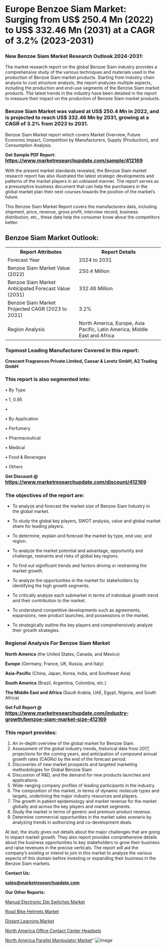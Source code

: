# Europe Benzoe Siam Market: Surging from US$ 250.4 Mn (2022) to US$ 332.46 Mn (2031) at a CAGR of 3.2% (2023-2031)

<strong><h3>New Benzoe Siam Market Research Outlook 2024-2031:</h3></strong>

The market research report on the global Benzoe Siam industry provides a comprehensive study of the various techniques and materials used in the production of Benzoe Siam market products. Starting from industry chain analysis to cost structure analysis, the report analyzes multiple aspects, including the production and end-use segments of the Benzoe Siam market products. The latest trends in the industry have been detailed in the report to measure their impact on the production of Benzoe Siam market products.

<strong><h3>Benzoe Siam Market was valued at US$ 250.4 Mn in 2022, and is projected to reach US$ 332.46 Mn by 2031, growing at a CAGR of 3.2% from 2023 to 2031.</h3></strong>

Benzoe Siam Market report which covers Market Overview, Future Economic Impact, Competition by Manufacturers, Supply (Production), and Consumption Analysis.

<strong>Get Sample PDF Report: <a href=https://www.marketresearchupdate.com/sample/412169><font size=3 color=#0000ff>https://www.marketresearchupdate.com/sample/412169</font></a></strong>

With the present market standards revealed, the Benzoe Siam market research report has also illustrated the latest strategic developments and patterns of the market players in an unbiased manner. The report serves as a presumptive business document that can help the purchasers in the global market plan their next courses towards the position of the market’s future.

This Benzoe Siam Market Report covers the manufacturers data, including shipment, price, revenue, gross profit, interview record, business distribution, etc., these data help the consumer know about the competitors better.

<html>
<body>

<h2>Benzoe Siam Market Outlook:</h2>

<table>
  <tr>
    <th>Report Attributes</th>
    <th>Report Details</th>
  </tr>
  <tr>
    <td>Forecast Year</td>
    <td>2024 to 2031</td>
  </tr>
  <tr>
    <td>Benzoe Siam Market Value (2022)</td>
    <td>250.4 Million</td>
  </tr>
  <tr>
    <td>Benzoe Siam Market Anticipated Forecast Value (2031)</td>
    <td>332.46 Million</td>
  </tr>
  <tr>
    <td>Benzoe Siam Market Projected CAGR (2023 to 2031)</td>
    <td>3.2%</td>
  </tr>
  <tr>
    <td>Region Analysis</td>
    <td>North America, Europe, Asia Pacific, Latin America, Middle East and Africa</td>
  </tr>
</table>

</body>
</html>

<strong><h3>Topmost Leading Manufacturer Covered in this report:</h3></strong>

<strong>Crescent Fragrances Private Limited, Caesar & Loretz GmbH, A2 Trading GmbH</strong>

<strong><h3>This report is also segmented into:</h3></strong>

• By Type

• 1, 0.95

• 

• By Application 

• Perfumery

• Pharmaceutical

• Medical

• Food & Beverages

• Others

<strong>Get Discount @ <a href=https://www.marketresearchupdate.com/discount/412169><font size=3 color=#0000ff>https://www.marketresearchupdate.com/discount/412169</font></a></strong>

<strong><h3>The objectives of the report are:</h3></strong>

- To analyze and forecast the market size of Benzoe Siam Industry in the global market.

- To study the global key players, SWOT analysis, value and global market share for leading players.

- To determine, explain and forecast the market by type, end use, and region.

- To analyze the market potential and advantage, opportunity and challenge, restraints and risks of global key regions.

- To find out significant trends and factors driving or restraining the market growth.

- To analyze the opportunities in the market for stakeholders by identifying the high growth segments.

- To critically analyze each submarket in terms of individual growth trend and their contribution to the market.

- To understand competitive developments such as agreements, expansions, new product launches, and possessions in the market.

- To strategically outline the key players and comprehensively analyze their growth strategies.

<strong><h3>Regional Analysis For Benzoe Siam Market</h3></strong>

<strong>North America</strong> (the United States, Canada, and Mexico)

<strong>Europe</strong> (Germany, France, UK, Russia, and Italy)

<strong>Asia-Pacific</strong> (China, Japan, Korea, India, and Southeast Asia)

<strong>South America</strong> (Brazil, Argentina, Colombia, etc.)

<strong>The Middle East and Africa</strong> (Saudi Arabia, UAE, Egypt, Nigeria, and South Africa)

<strong>Get Full Report @ <a href=https://www.marketresearchupdate.com/industry-growth/benzoe-siam-market-size-412169><font size=3 color=#0000ff>https://www.marketresearchupdate.com/industry-growth/benzoe-siam-market-size-412169</font></a></strong>

<strong><h3>This report provides:</h3></strong>
<ol>
  <li>An in-depth overview of the global market for Benzoe Siam.</li>
  <li>Assessment of the global industry trends, historical data from 2017, projections for the coming years, and anticipation of compound annual growth rates (CAGRs) by the end of the forecast period.</li>
  <li>Discoveries of new market prospects and targeted marketing methodologies for Global Benzoe Siam</li>
  <li>Discussion of R&amp;D, and the demand for new products launches and applications.</li>
  <li>Wide-ranging company profiles of leading participants in the industry.</li>
  <li>The composition of the market, in terms of dynamic molecule types and targets, underlining the major industry resources and players.</li>
  <li>The growth in patient epidemiology and market revenue for the market globally and across the key players and market segments.</li>
  <li>Study the market in terms of generic and premium product revenue.</li>
  <li>Determine commercial opportunities in the market sales scenario by analyzing trends in authorizing and co-development deals.</li>
</ol>

At last, the study gives out details about the major challenges that are going to impact market growth. They also report provides comprehensive details about the business opportunities to key stakeholders to grow their business and raise revenues in the precise verticals. The report will aid the company’s existing or intend to join in this market to analyze the various aspects of this domain before investing or expanding their business in the Benzoe Siam markets.

<strong>Contact Us:</strong>

<strong>sales@marketresearchupdate.com</strong>

<strong>Our Other Reports:</strong>

<a href=https://www.linkedin.com/pulse/manual-electronic-dip-switches-market-has-huge>Manual Electronic Dip Switches Market</a>

<a href=https://www.linkedin.com/pulse/road-bike-helmets-market-industry-analysis-segments>Road Bike Helmets Market</a>

<a href=https://www.linkedin.com/pulse/distant-learning-market-size-share-outlook-growth-prospects>Distant Learning Market</a>

<a href=https://www.linkedin.com/pulse/north-america-office-contact-center-headsets>North America Office Contact Center Headsets</a>

<a href=https://www.linkedin.com/pulse/north-america-parallel-manipulator-market-2023>North America Parallel Manipulator Market</a>"
![image](https://github.com/rutujamande/Market-Report-Analysis/assets/158454097/2d9c0257-aa98-44ec-bb34-a0bd975d4577)
